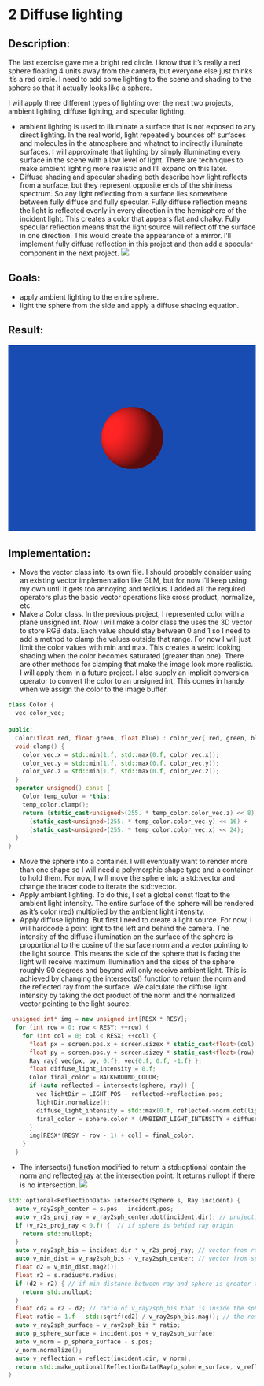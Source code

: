 # 2 Diffuse lighting



## Description:
The last exercise gave me a bright red circle. I know that it’s really a red sphere floating 4 units away from the camera, but everyone else just thinks it’s a red circle. I need to add some lighting to the scene and shading to the sphere so that it actually looks like a sphere.

I will apply three different types of lighting over the next two projects, ambient lighting, diffuse lighting, and specular lighting. 
* ambient lighting is used to illuminate a surface that is not exposed to any direct lighting. In the real world, light repeatedly bounces off surfaces and molecules in the atmosphere and whatnot to indirectly illuminate surfaces. I will approximate that lighting by simply illuminating every surface in the scene with a low level of light. There are techniques to make ambient lighting more realistic and I’ll expand on this later. 
* Diffuse shading and specular shading both describe how light reflects from a surface, but they represent opposite ends of the shininess spectrum.  So any light reflecting from a surface lies somewhere between fully diffuse and fully specular. Fully diffuse reflection means the light is reflected evenly in every direction in the hemisphere of the incident light. This creates a color that appears flat and chalky. Fully specular reflection means that the light source will reflect off the surface in one direction. This would create the appearance of a mirror. I’ll implement fully diffuse reflection in this project and then add a specular component in the next project. 
![](napkins/diffuse.jpg)

## Goals:
* apply ambient lighting to the entire sphere. 
* light the sphere from the side and apply a diffuse shading equation.

## Result:
![](/2-Diffuse_Lighting/tracer/image.bmp)

## Implementation:
* Move the vector class into its own file. I should probably consider using an existing vector implementation like GLM, but for now I’ll keep using my own until it gets too annoying and tedious. I added all the required operators plus the basic vector operations like cross product, normalize, etc. 
* Make a Color class. In the previous project, I represented color with a plane unsigned int. Now I will make a color class the uses the 3D vector to store RGB data. Each value should stay between 0 and 1 so I need to add a method to clamp the values outside that range. For now I will just limit the color values with min and max. This creates a weird looking shading when the color becomes saturated (greater than one).  There are other methods for clamping that make the image look more realistic. I will apply them in a future project. I also supply an implicit conversion operator to convert the color to an unsigned int. This comes in handy when we assign the color to the image buffer. 
```cpp
class Color {
  vec color_vec;

public:
  Color(float red, float green, float blue) : color_vec{ red, green, blue } {}
  void clamp() {
    color_vec.x = std::min(1.f, std::max(0.f, color_vec.x));
    color_vec.y = std::min(1.f, std::max(0.f, color_vec.y));
    color_vec.z = std::min(1.f, std::max(0.f, color_vec.z));
  }
  operator unsigned() const {
    Color temp_color = *this;
    temp_color.clamp();
    return (static_cast<unsigned>(255. * temp_color.color_vec.z) << 8) + 
      (static_cast<unsigned>(255. * temp_color.color_vec.y) << 16) + 
      (static_cast<unsigned>(255. * temp_color.color_vec.x) << 24);
  }
}
```
* Move the sphere into a container.  I will eventually want to render more than one shape so I will need a polymorphic shape type and a container to hold them. For now, I will move the sphere into a std::vector and change the tracer code to iterate the std::vector. 
* Apply ambient lighting. To do this, I set a global const float to the ambient light intensity.  The entire surface of the sphere will be rendered as it’s color (red) multiplied by the ambient light intensity. 
* Apply diffuse lighting. But first I need to create a light source. For now, I will hardcode a point light to the left and behind the camera.  The intensity of the diffuse illumination on the surface of the sphere is proportional to the cosine of the surface norm and a vector pointing to the light source. This means the side of the sphere that is facing the light will receive maximum illumination and the sides of the sphere roughly 90 degrees and beyond will only receive ambient light. This is achieved by changing the intersects() function to return the norm and the reflected ray from the surface. We calculate the diffuse light intensity by taking the dot product of the norm and the normalized vector pointing to the light source. 
```cpp
 unsigned int* img = new unsigned int[RESX * RESY];
  for (int row = 0; row < RESY; ++row) {
    for (int col = 0; col < RESX; ++col) {
      float px = screen.pos.x + screen.sizex * static_cast<float>(col) / RESX;
      float py = screen.pos.y + screen.sizey * static_cast<float>(row) / RESY;
      Ray ray{ vec{px, py, 0.f}, vec{0.f, 0.f, -1.f} };
      float diffuse_light_intensity = 0.f;
      Color final_color = BACKGROUND_COLOR;
      if (auto reflected = intersects(sphere, ray)) {
        vec lightDir = LIGHT_POS - reflected->reflection.pos;
        lightDir.normalize();
        diffuse_light_intensity = std::max(0.f, reflected->norm.dot(lightDir));
        final_color = sphere.color * (AMBIENT_LIGHT_INTENSITY + diffuse_light_intensity);
      }
      img[RESX*(RESY - row - 1) + col] = final_color;
    }
  }
```
* The intersects() function modified to return a std::optional contain the norm and reflected ray at the intersection point. It returns nullopt if there is no intersection. 
![](napkins/rs-intersect2.jpg)
```cpp
std::optional<ReflectionData> intersects(Sphere s, Ray incident) {
  auto v_ray2sph_center = s.pos - incident.pos;
  auto v_r2s_proj_ray = v_ray2sph_center.dot(incident.dir); // projection of ray_origin_to_sphere onto ray
  if (v_r2s_proj_ray < 0.f) {  // if sphere is behind ray origin
    return std::nullopt;
  }
  auto v_ray2sph_bis = incident.dir * v_r2s_proj_ray; // vector from ray origin to midway through the sphere along the ray
  auto v_min_dist = v_ray2sph_bis - v_ray2sph_center; // vector from sphere center to closest point on the ray 
  float d2 = v_min_dist.mag2();
  float r2 = s.radius*s.radius; 
  if (d2 > r2) { // if min distance between ray and sphere is greater than radius, then no intersection
    return std::nullopt;
  }
  float cd2 = r2 - d2; // ratio of v_ray2sph_bis that is inside the sphere... squared
  float ratio = 1.f - std::sqrtf(cd2) / v_ray2sph_bis.mag(); // the remaining portion of v_ray2sph_bis leads to the surface of the sphere
  auto v_ray2sph_surface = v_ray2sph_bis * ratio;
  auto p_sphere_surface = incident.pos + v_ray2sph_surface; 
  auto v_norm = p_sphere_surface - s.pos;
  v_norm.normalize();
  auto v_reflection = reflect(incident.dir, v_norm);
  return std::make_optional(ReflectionData(Ray(p_sphere_surface, v_reflection), v_norm));
}
```
